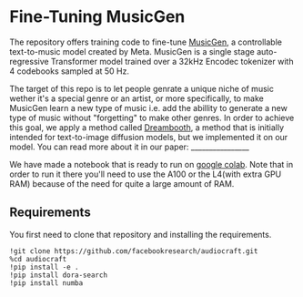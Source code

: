 # Fine-Tuning MusicGen
The repository offers training code to fine-tune [MusicGen](https://github.com/facebookresearch/audiocraft/blob/main/docs/MUSICGEN.md), a controllable text-to-music model created by Meta. MusicGen is a single stage auto-regressive Transformer model trained over a 32kHz Encodec tokenizer with 4 codebooks sampled at 50 Hz.

The target of this repo is to let people genrate a unique niche of music wether it's a special genre or an artist, or more specifically, to make MusicGen learn a new type of music i.e. add the abillity to generate a new type of music without "forgetting" to make other genres. In order to achieve this goal, we apply a method called [Dreambooth](https://arxiv.org/pdf/2208.12242), a method that is initially intended for text-to-image diffusion models, but we implemented it on our model. You can read more about it in our paper: ________________

We have made a notebook that is ready to run on [google colab](https://colab.research.google.com/drive/1ZkRV4hJoPn0aVzlsIFL73QCFiCgav999?usp=sharing). Note that in order to run it there you'll need to use the A100 or the L4(with extra GPU RAM) because of the need for quite a large amount of RAM.


## Requirements
You first need to clone that repository and installing the requirements.
```
!git clone https://github.com/facebookresearch/audiocraft.git
%cd audiocraft
!pip install -e .
!pip install dora-search
!pip install numba
```

